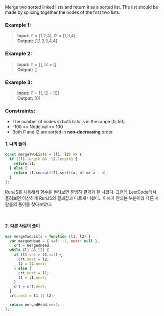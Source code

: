 Merge two sorted linked lists and return it as a sorted list. The list should be made by splicing together the nodes of the first two lists.

### <b>Example 1:</b>

> <b>Input:</b> l1 = [1,2,4], l2 = [1,3,4] <br> <b>Output:</b> [1,1,2,3,4,4]

### <b>Example 2:</b>

> <b>Input:</b> l1 = [], l2 = [] <br> <b>Output:</b> []

### <b>Example 3:</b>

> <b>Input:</b> l1 = [], l2 = [0] <br> <b>Output:</b> [0]

### <b>Constraints:</b>

- The number of nodes in both lists is in the range [0, 50].
- -100 <= Node.val <= 100
- Both l1 and l2 are sorted in <b>non-decreasing</b> order.

#### <b>1. 나의 풀이</b>

```javascript
const mergeTwoLists = (l1, l2) => {
  if (!l1.length && !l2.length) {
    return l1;
  } else {
    return l1.concat(l2).sort((a, b) => a - b);
  }
};
```

RunJS를 사용해서 함수를 돌려보면 분명히 결과가 잘 나왔다. 그런데 LeetCode에서 돌려보면 이상하게
RunJS의 결과값과 다르게 나왔다.. 이해가 안되는 부분이라 다른 사람들의 풀이를 찾아보았다.

<br>

#### <b>2. 다른 사람의 풀이</b>

```javascript
var mergeTwoLists = function (l1, l2) {
  var mergedHead = { val: -1, next: null },
    crt = mergedHead;
  while (l1 && l2) {
    if (l1.val > l2.val) {
      crt.next = l2;
      l2 = l2.next;
    } else {
      crt.next = l1;
      l1 = l1.next;
    }
    crt = crt.next;
  }
  crt.next = l1 || l2;

  return mergedHead.next;
};
```
